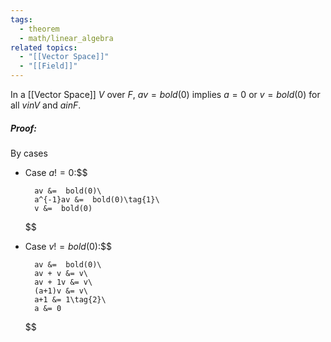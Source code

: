 ```yaml
---
tags:
  - theorem
  - math/linear_algebra
related topics:
  - "[[Vector Space]]"
  - "[[Field]]"
---
```

In a [[Vector Space]] $V$ over $F$, $av= bold(0)$ implies $a=0$ or $v= bold(0)$ for all $v in V$ and $a in F$.
##### Proof:
By cases
- Case $a != 0$:$$
	
		av &=  bold(0)\
		a^{-1}av &=  bold(0)\tag{1}\
		v &=  bold(0)
	$$
[^1]: by [[Multiplication by 0 (vector)]].
- Case $v !=  bold(0)$:$$
	
		av &=  bold(0)\
		av + v &= v\
		av + 1v &= v\
		(a+1)v &= v\
		a+1 &= 1\tag{2}\
		a &= 0
	$$
[^2]: by [[Vector Space/Uniqueness of 1|Uniqueness of 1]].
Therefore either $a=0$ or $v= bold(0)$.
